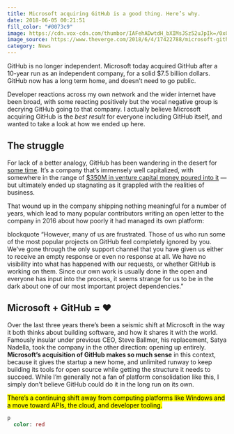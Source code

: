 ```yaml
---
title: Microsoft acquiring GitHub is a good thing. Here’s why.
date: 2018-06-05 00:21:51
fill_color: "#0073c9"
image: https://cdn.vox-cdn.com/thumbor/IAFehADwtdH_bXIMsJSz52uJpIk=/0x0:1980x1320/1820x1213/filters:focal(832x502:1148x818):format(webp)/cdn.vox-cdn.com/uploads/chorus_image/image/59943837/microsoftgithublove.0.jpg
image_source: https://www.theverge.com/2018/6/4/17422788/microsoft-github-acquisition-official-deal
category: News
---
```

GitHub is no longer independent. Microsoft today acquired GitHub after a 10-year run as an independent company, for a solid $7.5 billion dollars. GitHub now has a long term home, and doesn’t need to go public.
<!-- more --> 
    
Developer reactions across my own network and the wider internet have been broad, with some reacting positively but the vocal negative group is decrying GitHub going to that company.
I actually believe Microsoft acquiring GitHub is the _best result_ for everyone including GitHub itself, and wanted to take a look at how we ended up here.

## The struggle
For lack of a better analogy, GitHub has been wandering in the desert for [some time](). It’s a company that’s immensely well capitalized, with somewhere in the range of [$350M in venture capital money poured into it]() — but ultimately ended up stagnating as it grappled with the realities of business.
      
That wound up in the company shipping nothing meaningful for a number of years, which lead to many popular contributors writing an open letter to the company in 2016 about how poorly it had managed its own platform:
    
blockquote “However, many of us are frustrated. Those of us who run some of the most popular projects on GitHub feel completely ignored by you. We’ve gone through the only support channel that you have given us either to receive an empty response or even no response at all. We have no visibility into what has happened with our requests, or whether GitHub is working on them. Since our own work is usually done in the open and everyone has input into the process, it seems strange for us to be in the dark about one of our most important project dependencies.”
    
## Microsoft + GitHub = ❤️
Over the last three years there’s been a seismic shift at Microsoft in the way it both thinks about building software, and how it shares it with the world. Famously insular under previous CEO, Steve Ballmer, his replacement, Satya Nadella, took the company in the other direction: opening up entirely.
**Microsoft’s acquisition of GitHub makes so much sense** in this context, because it gives the startup a new home, and unlimited runway to keep building its tools for open source while getting the structure it needs to succeed. While I’m generally not a fan of platform consolidation like this, I simply don’t believe GitHub could do it in the long run on its own.

<mark>There’s a continuing shift away from computing platforms like Windows and a move toward APIs, the cloud, and developer tooling.</mark>

```sass
p
  color: red
```